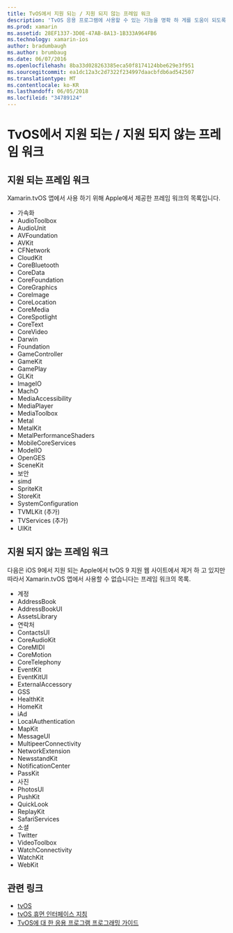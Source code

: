 ```yaml
---
title: TvOS에서 지원 되는 / 지원 되지 않는 프레임 워크
description: 'TvOS 응용 프로그램에 사용할 수 있는 기능을 명확 하 게를 도움이 되도록이 문서에서는 Apple 프레임 워크의 두 목록: tvOS에서 지원 되 고 다른 하나 tvOS에서 지원 되지 않습니다.'
ms.prod: xamarin
ms.assetid: 28EF1337-3D0E-47AB-8A13-1B333A964FB6
ms.technology: xamarin-ios
author: bradumbaugh
ms.author: brumbaug
ms.date: 06/07/2016
ms.openlocfilehash: 8ba33d028263385eca50f8174124bbe629e3f951
ms.sourcegitcommit: ea1dc12a3c2d7322f234997daacbfdb6ad542507
ms.translationtype: MT
ms.contentlocale: ko-KR
ms.lasthandoff: 06/05/2018
ms.locfileid: "34789124"
---
```

# <a name="supported-and-unsupported-frameworks-in-tvos"></a>TvOS에서 지원 되는 / 지원 되지 않는 프레임 워크

<a name="Supported-Frameworks" />

## <a name="supported-frameworks"></a>지원 되는 프레임 워크

Xamarin.tvOS 앱에서 사용 하기 위해 Apple에서 제공한 프레임 워크의 목록입니다.

* 가속화
* AudioToolbox
* AudioUnit
* AVFoundation
* AVKit
* CFNetwork
* CloudKit
* CoreBluetooth
* CoreData
* CoreFoundation
* CoreGraphics
* CoreImage
* CoreLocation
* CoreMedia
* CoreSpotlight
* CoreText
* CoreVideo
* Darwin
* Foundation
* GameController
* GameKit
* GamePlay
* GLKit
* ImageIO
* MachO
* MediaAccessibility
* MediaPlayer
* MediaToolbox
* Metal
* MetalKit
* MetalPerformanceShaders
* MobileCoreServices
* ModelIO
* OpenGES
* SceneKit
* 보안
* simd
* SpriteKit
* StoreKit
* SystemConfiguration
* TVMLKit (추가)
* TVServices (추가)
* UIKit

<a name="Unsupported-Frameworks" />

## <a name="unsupported-frameworks"></a>지원 되지 않는 프레임 워크

다음은 iOS 9에서 지원 되는 Apple에서 tvOS 9 지원 웹 사이트에서 제거 하 고 있지만 따라서 Xamarin.tvOS 앱에서 사용할 수 없습니다는 프레임 워크의 목록.

* 계정
* AddressBook
* AddressBookUI
* AssetsLibrary
* 연락처
* ContactsUI
* CoreAudioKit
* CoreMIDI
* CoreMotion
* CoreTelephony
* EventKit
* EventKitUI
* ExternalAccessory
* GSS
* HealthKit
* HomeKit
* iAd
* LocalAuthentication
* MapKit
* MessageUI
* MultipeerConnectivity
* NetworkExtension
* NewsstandKit
* NotificationCenter
* PassKit
* 사진
* PhotosUI
* PushKit
* QuickLook
* ReplayKit
* SafariServices
* 소셜
* Twitter
* VideoToolbox
* WatchConnectivity
* WatchKit
* WebKit



## <a name="related-links"></a>관련 링크

- [tvOS](https://developer.apple.com/tvos/)
- [tvOS 휴먼 인터페이스 지침](https://developer.apple.com/tvos/human-interface-guidelines/)
- [TvOS에 대 한 응용 프로그램 프로그래밍 가이드](https://developer.apple.com/library/prerelease/tvos/documentation/General/Conceptual/AppleTV_PG/)
